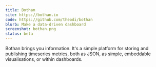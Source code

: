 ```yaml
---
title: Bothan
site: https://bothan.io
code: https://github.com/theodi/bothan
blurb: Make a data-driven dashboard
screenshot: bothan.png
status: beta
---
```


Bothan brings you information. It's a simple platform for storing and publishing timeseries metrics, both as JSON, as simple, embeddable visualisations, or within dashboards. 

